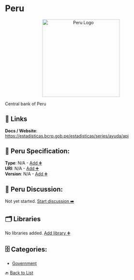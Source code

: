 # Peru
<p align="center">
    <img width="256" src="https://raw.githubusercontent.com/apis-list/apis-list/main/apis/peru/logo_256x256.png" alt="Peru Logo"/>
</p>
Central bank of Peru

##  🔗 Links
**Docs / Website**: https://estadisticas.bcrp.gob.pe/estadisticas/series/ayuda/api

## 🧬 Peru Specification:
**Type**: N/A - [Add ➕](https://github.com/apis-list/apis-list/edit/main/apis/peru/peru.yaml)  
**URI**: N/A - [Add ➕](https://github.com/apis-list/apis-list/edit/main/apis/peru/peru.yaml)  
**Version**: N/A - [Add ➕](https://github.com/apis-list/apis-list/edit/main/apis/peru/peru.yaml)

## 💬 Peru Discussion:
Not yet started. [Start discussion ➡️](https://github.com/apis-list/apis-list/discussions/new)

## 🗂️ Libraries

No libraries added. [Add library ➕](https://github.com/apis-list/apis-list/edit/main/apis/peru/peru.yaml)    


## 🗄️ Categories:
- [Government](https://github.com/apis-list/apis-list#government-)

🔙  [Back to List](https://github.com/apis-list/apis-list)
